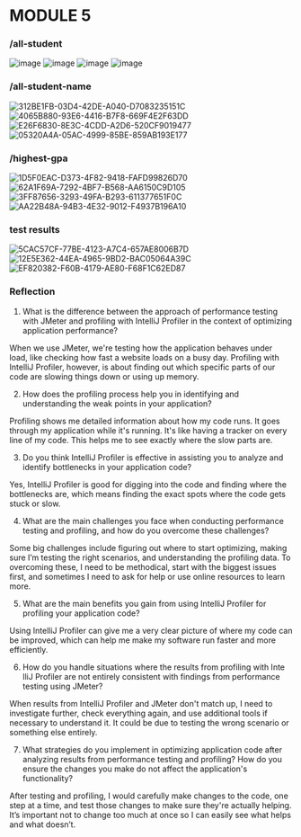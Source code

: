 # MODULE 5

### /all-student
![image](https://github.com/tvadhisti/exercise-profiling/assets/127074983/a3572c8b-2f8f-4573-b0bb-549e8c66d76e)
![image](https://github.com/tvadhisti/exercise-profiling/assets/127074983/dc37e8ab-6bf1-4966-b656-123f5595a330)
![image](https://github.com/tvadhisti/exercise-profiling/assets/127074983/67a823c8-723d-4546-bc31-89ff73803d70)
![image](https://github.com/tvadhisti/exercise-profiling/assets/127074983/a40ea6d6-a023-4b55-b425-1b09877e5899)

### /all-student-name
![312BE1FB-03D4-42DE-A040-D7083235151C](https://github.com/tvadhisti/exercise-profiling/assets/127074983/e44d0dab-c9c3-41ee-b611-ac9f2c7859b3)
![4065B880-93E6-4416-B7F8-669F4E2F63DD](https://github.com/tvadhisti/exercise-profiling/assets/127074983/6531b92d-0425-4bab-ac3f-fa239a55a0af)
![E26F6830-8E3C-4CDD-A2D6-520CF9019477](https://github.com/tvadhisti/exercise-profiling/assets/127074983/797441e4-3d14-4448-aee3-b83c2d8fec58)
![05320A4A-05AC-4999-85BE-859AB193E177](https://github.com/tvadhisti/exercise-profiling/assets/127074983/8c3db903-55f0-4779-8cb1-7d32e71331d0)

### /highest-gpa
![1D5F0EAC-D373-4F82-9418-FAFD99826D70](https://github.com/tvadhisti/exercise-profiling/assets/127074983/fbdcc9b9-a22f-4a87-b7bb-b65478653e7c)
![62A1F69A-7292-4BF7-B568-AA6150C9D105](https://github.com/tvadhisti/exercise-profiling/assets/127074983/f3d9608f-e09b-4ca7-bd69-532ec3bd89c9)
![3FF87656-3293-49FA-B293-611377651F0C](https://github.com/tvadhisti/exercise-profiling/assets/127074983/f0bb3cce-571b-44ec-a59d-e28fdf44e225)
![AA22B48A-94B3-4E32-9012-F4937B196A10](https://github.com/tvadhisti/exercise-profiling/assets/127074983/4ef43896-94d7-4ed2-8d98-f5509b444084)

### test results
![5CAC57CF-77BE-4123-A7C4-657AE8006B7D](https://github.com/tvadhisti/exercise-profiling/assets/127074983/b4ab5a32-a5a9-4988-8dc0-38f60184e358)
![12E5E362-44EA-4965-9BD2-BAC05064A39C](https://github.com/tvadhisti/exercise-profiling/assets/127074983/f3267604-ac0b-4b15-952b-4b55300abc30)
![EF820382-F60B-4179-AE80-F68F1C62ED87](https://github.com/tvadhisti/exercise-profiling/assets/127074983/592b1d79-0fd2-441d-a5bd-088dcc55dd8c)

### Reflection
1. What is the difference between the approach of performance testing with JMeter and profiling with IntelliJ Profiler in the context of optimizing application performance?

When we use JMeter, we're testing how the application behaves under load, like checking how fast a website loads on a busy day. Profiling with IntelliJ Profiler, however, is about finding out which specific parts of our code are slowing things down or using up memory.

2. How does the profiling process help you in identifying and understanding the weak points in your application?

Profiling shows me detailed information about how my code runs. It goes through my application while it's running. It's like having a tracker on every line of my code. This helps me to see exactly where the slow parts are.
   
3. Do you think IntelliJ Profiler is effective in assisting you to analyze and identify bottlenecks in your application code?

Yes, IntelliJ Profiler is good for digging into the code and finding where the bottlenecks are, which means finding the exact spots where the code gets stuck or slow.

4. What are the main challenges you face when conducting performance testing and profiling, and how do you overcome these challenges?

Some big challenges include figuring out where to start optimizing, making sure I’m testing the right scenarios, and understanding the profiling data. To overcoming these, I need to be methodical, start with the biggest issues first, and sometimes I need to ask for help or use online resources to learn more.

5.	What are the main benefits you gain from using IntelliJ Profiler for profiling your application code?

Using IntelliJ Profiler can give me a very clear picture of where my code can be improved, which can help me make my software run faster and more efficiently.

6.	How do you handle situations where the results from profiling with Inte	lliJ Profiler are not entirely consistent with findings from performance testing using JMeter?

When results from IntelliJ Profiler and JMeter don't match up, I need to investigate further, check everything again, and use additional tools if necessary to understand it. It could be due to testing the wrong scenario or something else entirely.

7.	What strategies do you implement in optimizing application code after analyzing results from performance testing and profiling? How do you ensure the changes you make do not affect the application's functionality?

After testing and profiling, I would carefully make changes to the code, one step at a time, and test those changes to make sure they're actually helping. It’s important not to change too much at once so I can easily see what helps and what doesn’t. 


















